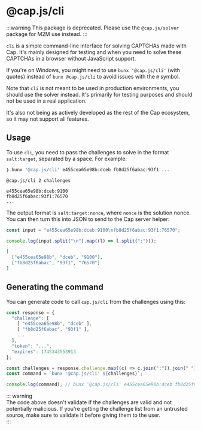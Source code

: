 # @cap.js/cli

:::warning
This package is deprecated. Please use the `@cap.js/solver` package for M2M use instead.
:::

`cli` is a simple command-line interface for solving CAPTCHAs made with Cap. It's mainly designed for testing and when you need to solve these CAPTCHAs in a browser without JavaScript support.

If you're on Windows, you might need to use `bunx '@cap.js/cli'` (with quotes) instead of `bunx @cap.js/cli` to avoid issues with the `@` symbol.

Note that `cli` is not meant to be used in production environments, you should use the solver instead. It's primarily for testing purposes and should not be used in a real application.

It's also not being as actively developed as the rest of the Cap ecosystem, so it may not support all features.

## Usage

To use `cli`, you need to pass the challenges to solve in the format `salt:target`, separated by a space. For example:

```bash
❯ bunx '@cap.js/cli' e455cea65e98b:dceb fb8d25f6abac:93f1 ...
```

```
@cap.js/cli 2 challenges

e455cea65e98b:dceb:9100
fb8d25f6abac:93f1:76570
...
```

The output format is `salt:target:nonce`, where `nonce` is the solution nonce. You can then turn this into JSON to send to the Cap server helper:

```js
const input = "e455cea65e98b:dceb:9100\nfb8d25f6abac:93f1:76570";

console.log(input.split("\n").map((l) => l.split(":")));
```

```json
[
  ["e455cea65e98b", "dceb", "9100"],
  ["fb8d25f6abac", "93f1", "76570"]
]
```

## Generating the command

You can generate code to call `cap.js/cli` from the challenges using this:

```js
const response = {
  "challenge": [
    [ "e455cea65e98b", "dceb" ],
    [ "fb8d25f6abac", "93f1" ],
    ...
  ],
  "token": "...",
  "expires": 1745343553913
};

const challenges = response.challenge.map((c) => c.join(":")).join(" ");
const command = `bunx '@cap.js/cli' ${challenges}`;

console.log(command); // bunx '@cap.js/cli' e455cea65e98b:dceb fb8d25f6abac:93f1 ...
```

::: warning   
The code above doesn't validate if the challenges are valid and not potentially malicious. If you're getting the challenge list from an untrusted source, make sure to validate it before giving them to the user.    
:::